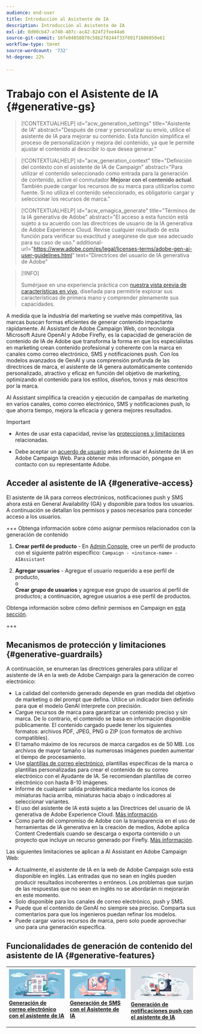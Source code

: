 ```yaml
---
audience: end-user
title: Introducción al Asistente de IA
description: Introducción al Asistente de IA
exl-id: 0d00cb47-e740-407c-ac42-824f2fee44a6
source-git-commit: 16fe04858870c58b2f0244f33f691f1606050e61
workflow-type: tm+mt
source-wordcount: '732'
ht-degree: 22%

---
```


# Trabajo con el Asistente de IA {#generative-gs}

>[!CONTEXTUALHELP]
>id="acw_generation_settings"
>title="Asistente de IA"
>abstract="Después de crear y personalizar su envío, utilice el asistente de IA para mejorar su contenido. Esta función simplifica el proceso de personalización y mejora del contenido, ya que le permite ajustar el contenido al describir lo que desea generar."

>[!CONTEXTUALHELP]
>id="acw_generation_context"
>title="Definición del contexto con el asistente de IA de Campaign"
>abstract="Para utilizar el contenido seleccionado como entrada para la generación de contenido, active el conmutador **Mejorar con el contenido actual**. También puede cargar los recursos de su marca para utilizarlos como fuente. Si no utiliza el contenido seleccionado, es obligatorio cargar y seleccionar los recursos de marca."

>[!CONTEXTUALHELP]
>id="acw_emagica_generate"
>title="Términos de la IA generativa de Adobe"
>abstract="El acceso a esta función está sujeto a su acuerdo con las directrices de usuario de la IA generativa de Adobe Experience Cloud. Revise cualquier resultado de esta función para verificar su exactitud y asegúrese de que sea adecuado para su caso de uso."
>additional-url="https://www.adobe.com/es/legal/licenses-terms/adobe-gen-ai-user-guidelines.html" text="Directrices del usuario de IA generativa de Adobe"

>[!INFO]
>
>Sumérjase en una experiencia práctica con [nuestra vista previa de características en vivo](https://experienceleague.adobe.com/es/apps/journey-optimizer/ai-assistant-content-accelerator), diseñada para permitirle explorar sus características de primera mano y comprender plenamente sus capacidades.

A medida que la industria del marketing se vuelve más competitiva, las marcas buscan formas eficientes de generar contenido impactante rápidamente. AI Assistant de Adobe Campaign Web, con tecnología Microsoft Azure OpenAI y Adobe Firefly, es la capacidad de generación de contenido de IA de Adobe que transforma la forma en que los especialistas en marketing crean contenido profesional y coherente con la marca en canales como correo electrónico, SMS y notificaciones push. Con los modelos avanzados de GenAI y una comprensión profunda de las directrices de marca, el asistente de IA genera automáticamente contenido personalizado, atractivo y eficaz en función del objetivo de marketing, optimizando el contenido para los estilos, diseños, tonos y más descritos por la marca.

AI Assistant simplifica la creación y ejecución de campañas de marketing en varios canales, como correo electrónico, SMS y notificaciones push, lo que ahorra tiempo, mejora la eficacia y genera mejores resultados.

>[!IMPORTANT]
>
>* Antes de usar esta capacidad, revise las [protecciones y limitaciones](#generative-guardrails) relacionadas.
>
>* Debe aceptar un [acuerdo de usuario](https://www.adobe.com/legal/licenses-terms/adobe-dx-gen-ai-user-guidelines.html) antes de usar el Asistente de IA en Adobe Campaign Web. Para obtener más información, póngase en contacto con su representante Adobe.

## Acceder al asistente de IA {#generative-access}

El asistente de IA para correos electrónicos, notificaciones push y SMS ahora está en General Availability (GA) y disponible para todos los usuarios. A continuación se detallan los permisos y pasos necesarios para conceder acceso a los usuarios.

+++ Obtenga información sobre cómo asignar permisos relacionados con la generación de contenido

1. **Crear perfil de producto** - En [Admin Console](https://stage.adminconsole.adobe.com/), cree un perfil de producto con el siguiente patrón específico:
   `Campaign - <instance-name> - AIAssistant`

1. **Agregar usuarios** - Agregue el usuario requerido a ese perfil de producto,\
   o\
   **Crear grupo de usuarios** y agregue ese grupo de usuarios al perfil de productos; a continuación, agregue usuarios a ese perfil de productos.

Obtenga información sobre cómo definir permisos en Campaign en [esta sección](../get-started/permissions.md).

+++

## Mecanismos de protección y limitaciones {#generative-guardrails}

A continuación, se enumeran las directrices generales para utilizar el asistente de IA en la web de Adobe Campaign para la generación de correo electrónico:

* La calidad del contenido generado depende en gran medida del objetivo de marketing o del prompt que defina. Utilice un indicador bien definido para que el modelo GenAI interprete con precisión.
* Cargue recursos de marca para garantizar un contenido preciso y sin marca. De lo contrario, el contenido se basa en información disponible públicamente. El contenido cargado puede tener los siguientes formatos: archivos PDF, JPEG, PNG o ZIP (con formatos de archivo compatibles).
* El tamaño máximo de los recursos de marca cargados es de 50 MB. Los archivos de mayor tamaño o las numerosas imágenes pueden aumentar el tiempo de procesamiento.
* Use [plantillas de correo electrónico](../content/create-email-templates.md), plantillas específicas de la marca o plantillas personalizadas para crear el contenido de su correo electrónico con el Ayudante de IA. Se recomiendan plantillas de correo electrónico con hasta 8-10 imágenes.
* Informe de cualquier salida problemática mediante los iconos de miniaturas hacia arriba, miniaturas hacia abajo o indicadores al seleccionar variantes.
* El uso del asistente de IA está sujeto a las Directrices del usuario de IA generativa de Adobe Experience Cloud. [Más información](https://www.adobe.com/legal/licenses-terms/adobe-dx-gen-ai-user-guidelines.html).
* Como parte del compromiso de Adobe con la transparencia en el uso de herramientas de IA generativa en la creación de medios, Adobe aplica Content Credentials cuando se descarga o exporta contenido o un proyecto que incluye un recurso generado por Firefly. [Más información](https://helpx.adobe.com/firefly/using/content-credentials.html).

Las siguientes limitaciones se aplican a AI Assistant en Adobe Campaign Web:

* Actualmente, el asistente de IA en la web de Adobe Campaign solo está disponible en inglés. Las entradas que no sean en inglés pueden producir resultados incoherentes o erróneos. Los problemas que surjan de las respuestas que no sean en inglés no se abordarán ni mejorarán en este momento.
* Solo disponible para los canales de correo electrónico, push y SMS.
* Puede que el contenido de GenAI no siempre sea preciso. Comparta sus comentarios para que los ingenieros puedan refinar los modelos.
* Puede cargar varios recursos de marca, pero solo puede aprovechar uno para una generación específica.

## Funcionalidades de generación de contenido del asistente de IA {#generative-features}

<table style="table-layout:fixed"><tr style="border: 0;">
<td>
<a href="generative-content.md">
<img alt="[Generación de correo electrónico con el asistente de IA]" src="assets/do-not-localize/text-genai.jpeg">
</a>
<div>
<a href="generative-content.md"><strong>Generación de correo electrónico con el asistente de IA</strong></a>
</div>
<p>
</td>
<td>
<a href="generative-sms.md">
<img alt="[Generación de SMS con el asistente de IA]" src="assets/do-not-localize/image-genai.jpeg">
</a>
<div><a href="generative-sms.md"><strong>Generación de SMS con el Asistente de IA</strong>
</div>
<p>
</td>
<td>
<a href="generative-push.md">
<img alt="[Generación de notificaciones push con el asistente de IA]" src="assets/do-not-localize/email-genai.jpeg">
</a>
<div>
<a href="generative-push.md"><strong>Generación de notificaciones push con el asistente de IA</strong></a>
</div>
<p></td>
</tr></table>